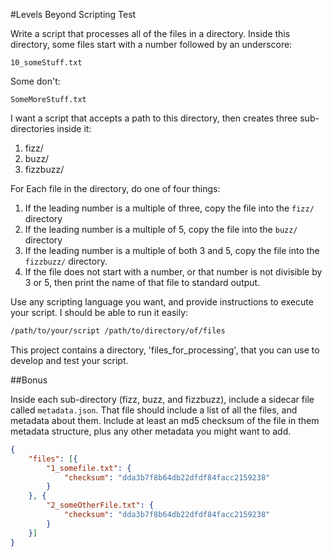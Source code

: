 #Levels Beyond Scripting Test

Write a script that processes all of the files in a directory. Inside this directory, some files start with a number followed by an underscore:

```
10_someStuff.txt
```

Some don't:

```
SomeMoreStuff.txt
```

I want a script that accepts a path to this directory, then creates three sub-directories inside it:

1. fizz/
2. buzz/
3. fizzbuzz/

For Each file in the directory, do one of four things:

1. If the leading number is a multiple of three, copy the file into the `fizz/` directory
2. If the leading number is a multiple of 5, copy the file into the `buzz/` directory
3. If the leading number is a multiple of both 3 and 5, copy the file into the `fizzbuzz/` directory.
4. If the file does not start with a number, or that number is not divisible by 3 or 5, then print the name of that file to standard output.

Use any scripting language you want, and provide instructions to execute your script. I should be able to run it easily:

```bash
/path/to/your/script /path/to/directory/of/files
```

This project contains a directory, 'files_for_processing', that you can use to develop and test your script.

##Bonus

Inside each sub-directory (fizz, buzz, and fizzbuzz), include a sidecar file called `metadata.json`. That file should include a list of all the files, and metadata about them. Include at least an md5 checksum of the file in them metadata structure, plus any other metadata you might want to add.

```json
{
	"files": [{
		"1_somefile.txt": {
			"checksum": "dda3b7f8b64db22dfdf84facc2159238"
		}
	}, {
		"2_someOtherFile.txt": {
			"checksum": "dda3b7f8b64db22dfdf84facc2159238"
		}
	}]
}
```
